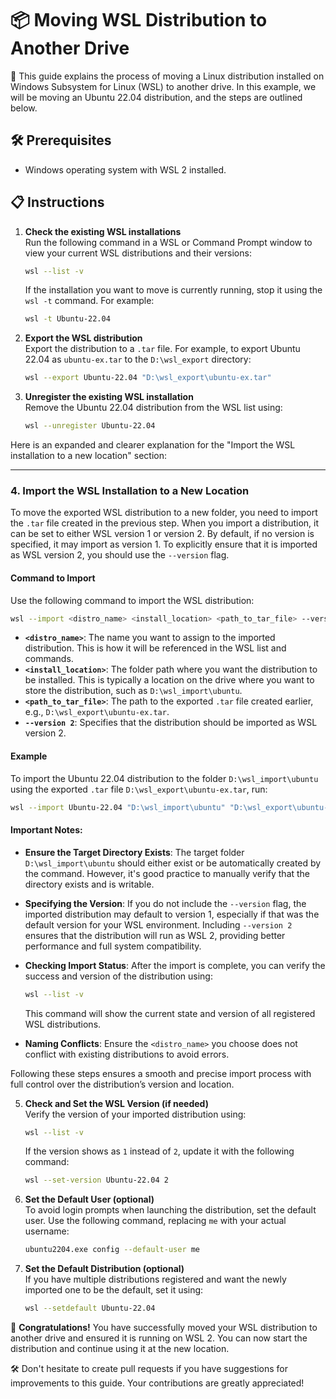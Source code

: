 # 📦 Moving WSL Distribution to Another Drive

🚀 This guide explains the process of moving a Linux distribution installed on Windows Subsystem for Linux (WSL) to another drive. In this example, we will be moving an Ubuntu 22.04 distribution, and the steps are outlined below.

## 🛠️ Prerequisites

- Windows operating system with WSL 2 installed.

## 📋 Instructions

1. **Check the existing WSL installations**  
   Run the following command in a WSL or Command Prompt window to view your current WSL distributions and their versions:

   ```bash
   wsl --list -v
   ```

   If the installation you want to move is currently running, stop it using the `wsl -t` command. For example:

   ```bash
   wsl -t Ubuntu-22.04
   ```

2. **Export the WSL distribution**  
   Export the distribution to a `.tar` file. For example, to export Ubuntu 22.04 as `ubuntu-ex.tar` to the `D:\wsl_export` directory:

   ```bash
   wsl --export Ubuntu-22.04 "D:\wsl_export\ubuntu-ex.tar"
   ```

3. **Unregister the existing WSL installation**  
   Remove the Ubuntu 22.04 distribution from the WSL list using:

   ```bash
   wsl --unregister Ubuntu-22.04
   ```

Here is an expanded and clearer explanation for the "Import the WSL installation to a new location" section:

---

### 4. **Import the WSL Installation to a New Location**

To move the exported WSL distribution to a new folder, you need to import the `.tar` file created in the previous step. When you import a distribution, it can be set to either WSL version 1 or version 2. By default, if no version is specified, it may import as version 1. To explicitly ensure that it is imported as WSL version 2, you should use the `--version` flag.

#### **Command to Import**

Use the following command to import the WSL distribution:

```bash
wsl --import <distro_name> <install_location> <path_to_tar_file> --version 2
```

- **`<distro_name>`**: The name you want to assign to the imported distribution. This is how it will be referenced in the WSL list and commands.
- **`<install_location>`**: The folder path where you want the distribution to be installed. This is typically a location on the drive where you want to store the distribution, such as `D:\wsl_import\ubuntu`.
- **`<path_to_tar_file>`**: The path to the exported `.tar` file created earlier, e.g., `D:\wsl_export\ubuntu-ex.tar`.
- **`--version 2`**: Specifies that the distribution should be imported as WSL version 2.

#### **Example**

To import the Ubuntu 22.04 distribution to the folder `D:\wsl_import\ubuntu` using the exported `.tar` file `D:\wsl_export\ubuntu-ex.tar`, run:

```bash
wsl --import Ubuntu-22.04 "D:\wsl_import\ubuntu" "D:\wsl_export\ubuntu-ex.tar" --version 2
```

#### **Important Notes:**

- **Ensure the Target Directory Exists**: The target folder `D:\wsl_import\ubuntu` should either exist or be automatically created by the command. However, it's good practice to manually verify that the directory exists and is writable.
- **Specifying the Version**: If you do not include the `--version` flag, the imported distribution may default to version 1, especially if that was the default version for your WSL environment. Including `--version 2` ensures that the distribution will run as WSL 2, providing better performance and full system compatibility.
- **Checking Import Status**: After the import is complete, you can verify the success and version of the distribution using:
  ```bash
  wsl --list -v
  ```
  This command will show the current state and version of all registered WSL distributions.

- **Naming Conflicts**: Ensure the `<distro_name>` you choose does not conflict with existing distributions to avoid errors.

Following these steps ensures a smooth and precise import process with full control over the distribution’s version and location.

5. **Check and Set the WSL Version (if needed)**  
   Verify the version of your imported distribution using:

   ```bash
   wsl --list -v
   ```

   If the version shows as `1` instead of `2`, update it with the following command:

   ```bash
   wsl --set-version Ubuntu-22.04 2
   ```

6. **Set the Default User (optional)**  
   To avoid login prompts when launching the distribution, set the default user. Use the following command, replacing `me` with your actual username:

   ```bash
   ubuntu2204.exe config --default-user me
   ```

7. **Set the Default Distribution (optional)**  
   If you have multiple distributions registered and want the newly imported one to be the default, set it using:

   ```bash
   wsl --setdefault Ubuntu-22.04
   ```

🎉 **Congratulations!** You have successfully moved your WSL distribution to another drive and ensured it is running on WSL 2. You can now start the distribution and continue using it at the new location.



🛠️ Don't hesitate to create pull requests if you have suggestions for improvements to this guide. Your contributions are greatly appreciated!
